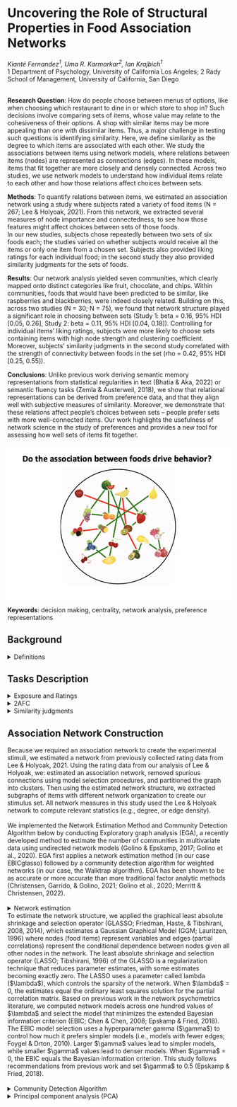 <h1>Uncovering the Role of Structural Properties in Food Association Networks</h1>
<em>Kianté Fernandez<sup>1</sup>, Uma R. Karmarkar<sup>2</sup>, Ian Krajbich<sup>1</sup></em></br>1 Department of Psychology, University of California Los Angeles; 2 Rady School of Management, University of California, San Diego </br> </br>

**Research Question**: How do people choose between menus of options, like when choosing which restaurant to dine in or which store to shop in? Such decisions involve comparing sets of items, whose value may relate to the cohesiveness of their options. A shop with similar items may be more appealing than one with dissimilar items. Thus, a major challenge in testing such questions is identifying similarity. Here, we define similarity as the degree to which items are associated with each other. We study the associations between items using network models, where relations between items (nodes) are represented as connections (edges). In these models, items that fit together are more closely and densely connected. Across two studies, we use network models to understand how individual items relate to each other and how those relations affect choices between sets. </br>

**Methods**: To quantify relations between items, we estimated an association network using a study where subjects rated a variety of food items (N = 267; Lee & Holyoak, 2021). From this network, we extracted several measures of node importance and connectedness, to see how those features might affect choices between sets of those foods.  </br>
In our new studies, subjects chose repeatedly between two sets of six foods each; the studies varied on whether subjects would receive all the items or only one item from a chosen set.  Subjects also provided liking ratings for each individual food; in the second study they also provided similarity judgments for the sets of foods.  </br>

**Results**: Our network analysis yielded seven communities, which clearly mapped onto distinct categories like fruit, chocolate, and chips. Within communities, foods that would have been predicted to be similar, like raspberries and blackberries, were indeed closely related. Building on this, across two studies (N = 30; N = 75), we found that network structure played a significant role in choosing between sets (Study 1: beta = 0.16, 95% HDI [0.05, 0.26], Study 2: beta = 0.11, 95% HDI [0.04, 0.18]). Controlling for individual items’ liking ratings, subjects were more likely to choose sets containing items with high node strength and clustering coefficient. Moreover, subjects’ similarity judgments in the second study correlated with the strength of connectivity between foods in the set (rho = 0.42, 95% HDI [0.25, 0.55]).</br>

**Conclusions**: Unlike previous work deriving semantic memory representations from statistical regularities in text (Bhatia & Aka, 2022) or semantic fluency tasks (Zemla & Austerweil, 2018), we show that relational representations can be derived from preference data, and that they align well with subjective measures of similarity. Moreover, we demonstrate that these relations affect people’s choices between sets – people prefer sets with more well-connected items. Our work highlights the usefulness of network science in the study of preferences and provides a new tool for assessing how well sets of items fit together.</br>

<img src="food_network_icon.png" alt="food association network" title="preference representation of liking preferences">

<b>Keywords</b>: decision making, centrality, network analysis, preference representations

<h2>Background</h2>
<details>
  <summary>Definitions</summary>
   
  **Centrality**</br>
    By constructing a network representation, we are developing a measurement instrument to subsequently investigate its structure. Network modeling approaches allows us to examine different properties of nodes and edges, most commonly focusing on quantifying the “importance” of a node in the graph representation via centrality measures (Borgatti, 2005). That is, the centrality of nodes within a network can be used to inspect the structural importance of different nodes. Prior work suggests that network structure explains a range of behavioral phenomena like language processing (Vitevitch et al., 2014) and creative problem solving (Kenett et al., 2014), as well as in clinical settings like autism spectrum disorder (Kenett et al., 2016) and major depressive disorder (Boschloo et al., 2016). Node centrality, in particular, has been shown to influence decision-making (Dalege, Borsboom, van Harreveld, Waldorp, & van der Maas, 2017).

  **Subgraph**</br>
    We also interested in characterizing how sets of food items are related to one another. Thus, we need to select groups of food items from our larger food association network. More specifically in graph theory terms we are creating induced subgraphs of our association network. Let's say we have a graph $G=(V,E)$, where $V$ is the set of nodes, and $E$ denotes the edges between them. An induced subgraph of $G$ is any graph $S=(V^{*},E^{*})$ such that $V^{*} \subseteq V$ $V$ and $E^{*} \subseteq E$ that also satisfies the additional constraint that the subgraph of $G$ induced by $S$ is a graph that has $S$ as its set of nodes and all the edges of $G$ that have both endpoints in $S$. In words, we are creating sets of induced subgraphs that are formed from a subset of the food items of the food association network while retaining and all of the edges connecting pairs of food items in that subset.
</details>

<h2>Tasks Description</h2>

<details>
    <summary>Exposure and Ratings</summary>
    Participants first passively observed images of 60 individual snack foods. Each food was presented for 750 ms. Then, for each individual snack food, participants were asked to rate how much they would like to eat this food right now. Participants used a mouse to rate their desire to consume each of the 60 snack foods on a scale. The scale appeared to participants to be continuous, and the data was captured in increments of 1 (ranging from 1 to 100). Participants were be told to make the rating on a scale from “Not at all” to a rating of “Very much!” indicating that they really would like to eat the food item right now. Participants were able to revise their rating as many times as they liked before finalizing it. Participants clicked the “continue” button to finalize their value rating response and proceed to the next screen. This process continued for all 60 items.
 </details>

 <details>
    <summary>2AFC</summary>
   Participants completed a binary choice task using the generated sets of foods from the constructed food association network. In each trial, participants were presented with two sets, one on each side of the screen and were instructed to choose their preferred set that they would most prefer to eat. Participants used the F key to choose the set on the left side of the screen and the J key to choose the set on the right side of the screen. Participants were instructed to make selections at their own pace. Each trial was designed so that sets differed in centrality. In addition, no pair of sets was shown more than once. Each trial consisted of two sets from the set of 100 presented in random order. Participants completed a total of 99 and 100 trials in Experiments 1 and 2 & 3 respectively. 
</details>

 <details>
    <summary>Similarity judgments</summary>
    In Experiment 2 and 3, after preforming the rating and choice task, for each of the 100 previously shown sets, participants were asked to assess the preference similarity for each set. For each set, participants were asked to rate: if someone likes one of the foods, how likely is it that they also similarly like the other foods? Participants were told to make the rating on a scale from “Not at all likely” to “Very likely”. Participants used a mouse to rate each item on a scale. The scale appeared to be continuous, and the data was captured with integers ranging from 1 to 100.
</details>

<h2>Association Network Construction</h2>
    Because we required an association network to create the experimental stimuli, we estimated a network from previously collected rating data from Lee & Holyoak, 2021. Using the rating data from our analysis of Lee & Holyoak, we: estimated an association network, removed spurious connections using model selection procedures, and partitioned the graph into clusters. Then using the estimated network structure, we extracted subgraphs of items with different network organization to create our stimulus set. All network measures in this study used the Lee & Holyoak network to compute relevant statistics (e.g., degree, or edge density). </br></br>
    We implemented the Network Estimation Method and Community Detection Algorithm below by conducting Exploratory graph analysis (EGA), a recently developed method to estimate the number of communities in multivariate data using undirected network models (Golino & Epskamp, 2017; Golino et al., 2020). EGA first applies a network estimation method (in our case EBICglasso) followed by a community detection algorithm for weighted networks (in our case, the Walktrap algorithm). EGA has been shown to be as accurate or more accurate than more traditional factor analytic methods (Christensen, Garrido, & Golino, 2021; Golino et al., 2020; Merritt & Christensen, 2022).</br></br>

<details>
  <summary>Network estimation</summary>
</details>
    To estimate the network structure, we applied the graphical least absolute shrinkage and selection operator (GLASSO; Friedman, Haste, & Tibshirani, 2008, 2014), which estimates a Gaussian Graphical Model (GGM; Lauritzen, 1996) where nodes (food items) represent variables and edges (partial correlations) represent the conditional dependence between nodes given all other nodes in the network. The least absolute shrinkage and selection operator (LASSO; Tibshirani, 1996) of the GLASSO is a regularization technique that reduces parameter estimates, with some estimates becoming exactly zero. The LASSO uses a parameter called lambda ($\lambda$), which controls the sparsity of the network. When $\lambda$ = 0, the estimates equal the ordinary least squares solution for the partial correlation matrix. Based on previous work in the network psychometrics literature, we computed network models across one hundred values of $\lambda$ and select the model that minimizes the extended Bayesian information criterion (EBIC; Chen & Chen, 2008; Epskamp & Fried, 2018). The EBIC model selection uses a hyperparameter gamma ($\gamma$) to control how much it prefers simpler models (i.e., models with fewer edges; Foygel & Drton, 2010). Larger $\gamma$ values lead to simpler models, while smaller $\gamma$ values lead to denser models. When $\gamma$ = 0, the EBIC equals the Bayesian information criterion. This study follows recommendations from previous work and set $\gamma$ to 0.5 (Epskamp & Fried, 2018).</br></br>
<details>
  <summary>Community Detection Algorithm</summary>
    To partition the estimated network into subsets of nodes that are 1) well connected among themselves and 2) relatively well separated from the remaining nodes. We apply the the Walktrap algorithm (Pons & Latapy, 2006; Fortunato, 2010), a commonly applied community detection algorithm in the psychological network literature (Golino & Epskamp, 2017; Golino et al., 2020). The algorithm begins by computing a transition matrix where each element represents the probability of one node traversing to another (based on node strength or the sum of the connections to each node). Random walks are then initiated for a certain number of steps (e.g., 4) using the transition matrix for probable destinations. Using Ward's agglomerative clustering approach (Ward, 1963), each node starts as its own community and merges with adjacent communities (based on squared distances between each community) to minimize the sum of squared distances between other communities. Modularity (Newman, 2006) is then used to determine the optimal partition of communities.</br></br>
</details>

<details>
  <summary>Principal component analysis (PCA)</summary>
    While a range of possible centrality measures is available, people likely do not track or utilize any exact measure of centrality per se but rather the variances reflected by centralities. Furthermore, as the number of centrality measures increases, interpreting each measure in isolation becomes challenging due to issues of multicollinearity and dimensionality. Principal component analysis (PCA) is a statistical technique that can help us understand the importance of any given node rather than relying solely on any single measure of centrality.</br></br>
    PCA linearly transforms input data into an equal number of linearly uncorrelated variables called Principal Components (PCs) that cumulatively account for an additional portion of the remaining data variance (Kambhatla et al., 1997). To reduce the dimensionality of the data, we consider the minimum set of largest PCs, i.e., the principal subspace, that accounts for at least some pre-defined variance threshold (usually in the range of 80%-95% of original data variance) for further analyses.</br></br>
    In our case, by transforming the data into a lower dimensional space, we can facilitate capturing higher-order notions of node importance. Thus, we conducted a PCA to decompose variances in the node metrics into components aligned with network measures. As PC 1 and PC 2 jointly account for more than 80% of the total variances in node parameters under consideration, the PCs act as our network statistic scores for our behavioral analysis. Using the PC scores, we assigned each food item two node importance scores and assessed the effect of node importance by PC 1 and 2 alone or by PCs 1 and 2 combined.</br></br>

<h2>References</h2>

1) Evers, E. R. K., Inbar, Y., & Zeelenberg, M. (2014). Set-fit effects in choice. Journal of Experimental Psychology: General, 143(2), 504–509. https://doi.org/10.1037/a0033343

2) Lee, D. G., & Holyoak, K. J. (2021). Coherence shifts in attribute evaluations. Decision, 8(4), 257. https://doi.org/10.1037/dec0000151

3) Collins, A. M., & Loftus, E. F. (1975). A spreading-activation theory of semantic processing. Psychological Review, 82, 407–428. https://doi.org/10.1037/0033-295X.82.6.407

4) Bhatia, S., & Mullett, T. L. (2018). Similarity and decision time in preferential choice. Quarterly Journal of Experimental Psychology, 71(6), 1276–1280. https://doi.org/10.1177/1747021818763054

5) Evers, E., Park, A., & Lakens, D. (2019). Low Complexity Drives Similarity Judgments Within Bundles of Products. ACR North American Advances.

6) Siew, C. S. Q., Wulff, D. U., Beckage, N. M., & Kenett, Y. N. (2019). Cognitive Network Science: A Review of Research on Cognition through the Lens of Network Representations, Processes, and Dynamics. Complexity, 2019, e2108423. https://doi.org/10.1155/2019/2108423

7) Christensen, A. P., & Golino, H. (2021). Estimating the Stability of Psychological Dimensions via Bootstrap Exploratory Graph Analysis: A Monte Carlo Simulation and Tutorial. Psych, 3(3), Article 3. https://doi.org/10.3390/psych3030032